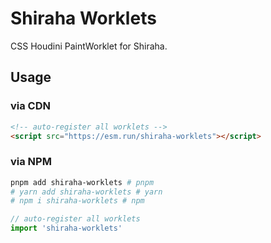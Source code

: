 # Shiraha Worklets

CSS Houdini PaintWorklet for Shiraha.

## Usage

### via CDN

```html
<!-- auto-register all worklets -->
<script src="https://esm.run/shiraha-worklets"></script>
```

### via NPM

```bash
pnpm add shiraha-worklets # pnpm
# yarn add shiraha-worklets # yarn
# npm i shiraha-worklets # npm
```

```ts
// auto-register all worklets
import 'shiraha-worklets'
```